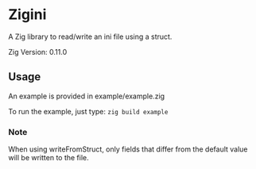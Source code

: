 # Zigini

A Zig library to read/write an ini file using a struct.

Zig Version: 0.11.0

## Usage

An example is provided in example/example.zig

To run the example, just type: `zig build example`

### Note

When using writeFromStruct, only fields that differ from the default value will be written to the file.
